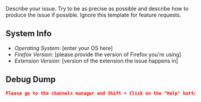 Describe your issue. Try to be as precise as possible and describe how to produce the issue if possible. Ignore this template for feature requests.

## System Info

- *Operating System*: [enter your OS here]
- *Firefox Version*: [please provide the version of Firefox you're using]
- *Extension Version*: [version of the extension the issue happens in]

## Debug Dump

```json
Please go to the channels manager and Shift + Click on the "Help" button. Paste the result as a replacement of these instructions between the "```". Leave the "json" at the beginning as-is.
```
